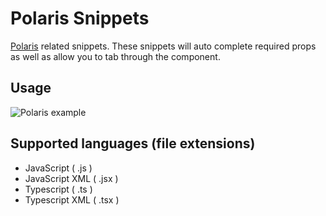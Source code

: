 # Polaris Snippets

[Polaris](https://polaris.shopify.com/) related snippets. These snippets will auto complete required props as well as allow you to tab through the component.

## Usage
![Polaris example](https://cl.ly/1J272W3t453v/Screen%20Recording%202018-07-10%20at%2010.00%20PM.gif)

## Supported languages (file extensions)

* JavaScript ( .js )
* JavaScript XML ( .jsx )
* Typescript ( .ts )
* Typescript XML ( .tsx )

<!-- ## Features -->

<!-- ## Known Issues -->

<!-- ## Release Notes -->

<!-- ### 1.0.0 -->

<!-- Initial release -->
